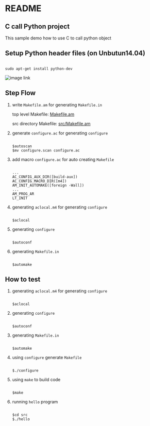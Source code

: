 # README

## C call Python project

This sample demo how to use C to call python object

## Setup Python header files \(on Unbutun14.04\)

```text

sudo apt-get install python-dev
```

![image link](https://github.com/ivan0124/my-study/blob/master/autotool_hello/image/autotool_20160511_1.png)

## Step Flow

1. write `Makefile.am` for generating `Makefile.in`

   top level Makefile: [Makefile.am](https://github.com/ivan0124/my-study/edit/master/autotool_hello_shared_library/Makefile.am)

   src directory Makefile: [src/Makefile.am](https://github.com/ivan0124/my-study/edit/master/autotool_hello_shared_library/src/Makefile.am)

2. generate `configure.ac` for generating `configure`

   ```text

   $autoscan
   $mv configure.scan configure.ac
   ```

3. add macro `configure.ac` for auto creating `Makefile`

   ```text

   ...
   AC_CONFIG_AUX_DIR([build-aux])
   AC_CONFIG_MACRO_DIR([m4])
   AM_INIT_AUTOMAKE([foreign -Wall])
   ...
   AM_PROG_AR
   LT_INIT
   ```

4. generating `aclocal.m4` for generating `configure`

   ```text

   $aclocal
   ```

5. generating `configure`

   ```text

   $autoconf
   ```

6. generating `Makefile.in`

   ```text

   $automake
   ```

## How to test

1. generating `aclocal.m4` for generating `configure`

   ```text

   $aclocal
   ```

2. generating `configure`

   ```text

   $autoconf
   ```

3. generating `Makefile.in`

   ```text

   $automake
   ```

4. using `configure` generate `Makefile`

   ```text

   $./configure
   ```

5. using `make` to build code

   ```text

   $make
   ```

6. running `hello` program

   ```text

   $cd src
   $./hello
   ```

